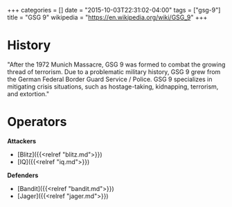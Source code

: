 +++
categories = []
date = "2015-10-03T22:31:02-04:00"
tags = ["gsg-9"]
title = "GSG 9"
wikipedia = "https://en.wikipedia.org/wiki/GSG_9"
+++

# History

"After the 1972 Munich Massacre, GSG 9 was formed to combat the growing thread of terrorism. Due to a problematic military history, GSG 9 grew from the German Federal Border Guard Service / Police. GSG 9 specializes in mitigating crisis situations, such as hostage-taking, kidnapping, terrorism, and extortion."

# Operators

**Attackers**

- [Blitz]({{<relref "blitz.md">}})
- [IQ]({{<relref "iq.md">}})

**Defenders**

- [Bandit]({{<relref "bandit.md">}})
- [Jager]({{<relref "jager.md">}})
